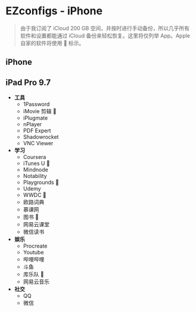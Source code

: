 # EZconfigs - iPhone

> 由于我订阅了 iCloud 200 GB 空间，并按时进行手动备份，所以几乎所有软件和设置都能通过 iCloud 备份来轻松恢复。这里将仅列举 App。Apple 自家的软件将使用  标示。

## iPhone

## iPad Pro 9.7

- **工具**
  - 1Password
  - iMovie 剪辑 
  - iPlugmate
  - nPlayer
  - PDF Expert
  - Shadowrocket
  - VNC Viewer
- **学习**
  - Coursera
  - iTunes U 
  - Mindnode
  - Notability
  - Playgrounds 
  - Udemy
  - WWDC 
  - 欧路词典
  - 慕课网
  - 图书 
  - 网易云课堂
  - 微信读书
- **娱乐**
  - Procreate
  - Youtube
  - 哔哩哔哩
  - 斗鱼
  - 库乐队 
  - 网易云音乐
- **社交**
  - QQ
  - 微信
